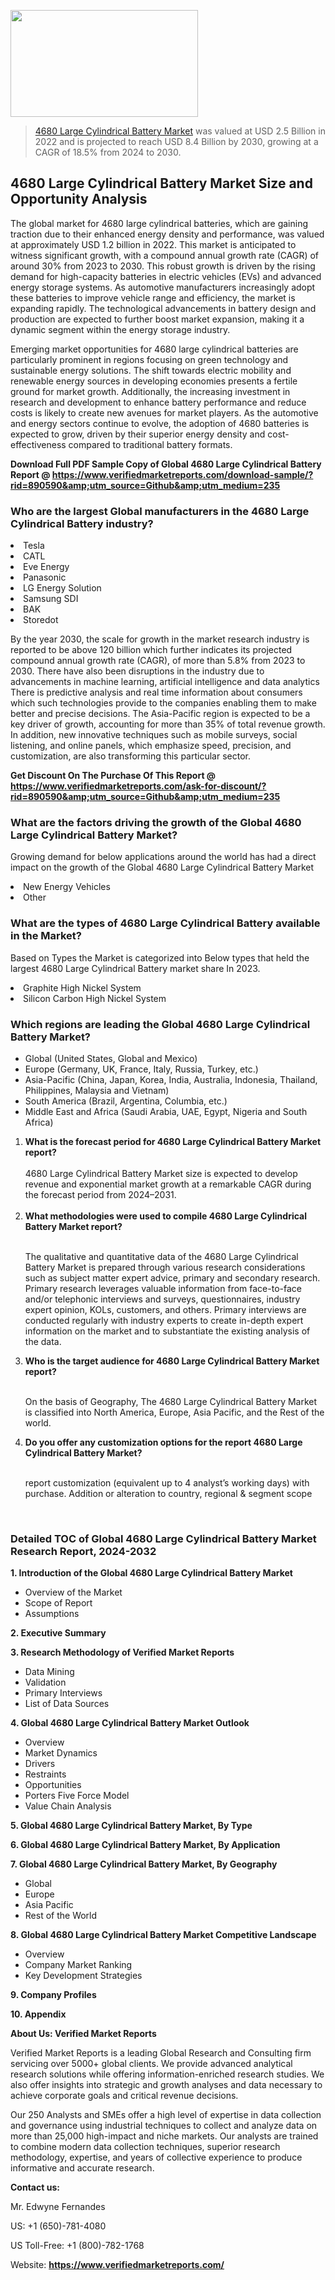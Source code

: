 <img src="https://ffe5etoiles.com/wp-content/uploads/2024/12/MST1-300x171.png" alt="" width="300" height="171" class="alignnone size-medium wp-image-20088" /><blockquote><p><p><a href="https://www.verifiedmarketreports.com/download-sample/?rid=890590&utm_source=Github&utm_medium=235" target="_blank">4680 Large Cylindrical Battery Market</a> was valued at USD 2.5 Billion in 2022 and is projected to reach USD 8.4 Billion by 2030, growing at a CAGR of 18.5% from 2024 to 2030.</p></blockquote><p><h2>4680 Large Cylindrical Battery Market Size and Opportunity Analysis</h2> <p>The global market for 4680 large cylindrical batteries, which are gaining traction due to their enhanced energy density and performance, was valued at approximately USD 1.2 billion in 2022. This market is anticipated to witness significant growth, with a compound annual growth rate (CAGR) of around 30% from 2023 to 2030. This robust growth is driven by the rising demand for high-capacity batteries in electric vehicles (EVs) and advanced energy storage systems. As automotive manufacturers increasingly adopt these batteries to improve vehicle range and efficiency, the market is expanding rapidly. The technological advancements in battery design and production are expected to further boost market expansion, making it a dynamic segment within the energy storage industry.</p> <p>Emerging market opportunities for 4680 large cylindrical batteries are particularly prominent in regions focusing on green technology and sustainable energy solutions. The shift towards electric mobility and renewable energy sources in developing economies presents a fertile ground for market growth. Additionally, the increasing investment in research and development to enhance battery performance and reduce costs is likely to create new avenues for market players. As the automotive and energy sectors continue to evolve, the adoption of 4680 batteries is expected to grow, driven by their superior energy density and cost-effectiveness compared to traditional battery formats.</p> </p><p class=""><strong>Download Full PDF Sample Copy of Global 4680 Large Cylindrical Battery Report @ <a href="https://www.verifiedmarketreports.com/download-sample/?rid=890590&amp;utm_source=Github&amp;utm_medium=235" target="_blank">https://www.verifiedmarketreports.com/download-sample/?rid=890590&amp;utm_source=Github&amp;utm_medium=235</a></strong></p><h3 id="" class="">Who are the largest Global manufacturers in the 4680 Large Cylindrical Battery industry?</h3><p><li>Tesla</li><li> CATL</li><li> Eve Energy</li><li> Panasonic</li><li> LG Energy Solution</li><li> Samsung SDI</li><li> BAK</li><li> Storedot</li></p><div class=""><div class="" dir="" data-message-author-role="" data-message-id="" data-message-model-slug=""><div class=""><div class=""><div class=""><div class="" dir="" data-message-author-role="" data-message-id="" data-message-model-slug=""><div class=""><div class=""><p>By the year 2030, the scale for growth in the market research industry is reported to be above 120 billion which further indicates its projected compound annual growth rate (CAGR), of more than 5.8% from 2023 to 2030. There have also been disruptions in the industry due to advancements in machine learning, artificial intelligence and data analytics There is predictive analysis and real time information about consumers which such technologies provide to the companies enabling them to make better and precise decisions. The Asia-Pacific region is expected to be a key driver of growth, accounting for more than 35% of total revenue growth. In addition, new innovative techniques such as mobile surveys, social listening, and online panels, which emphasize speed, precision, and customization, are also transforming this particular sector.</p><p><strong>Get Discount On The Purchase Of This Report @&nbsp; <a href="https://www.verifiedmarketreports.com/ask-for-discount/?rid=890590&amp;utm_source=Github&amp;utm_medium=235" target="_blank">https://www.verifiedmarketreports.com/ask-for-discount/?rid=890590&amp;utm_source=Github&amp;utm_medium=235</a></strong></p></div></div></div></div></div></div></div></div><h3 id="" class="">What are the factors driving the growth of the Global 4680 Large Cylindrical Battery Market?</h3><p id="" class="">Growing demand for below applications around the world has had a direct impact on the growth of the Global 4680 Large Cylindrical Battery Market</p><p id="" class=""><li>New Energy Vehicles</li><li> Other</li></p><h3 id="" class="">What are the types of 4680 Large Cylindrical Battery available in the Market?</h3><p id="" class="">Based on Types the Market is categorized into Below types that held the largest 4680 Large Cylindrical Battery market share In 2023.</p><p id="" class=""><li>Graphite High Nickel System</li><li> Silicon Carbon High Nickel System</li></p><h3 id="" class="">Which regions are leading the Global 4680 Large Cylindrical Battery Market?</h3><ul><li>Global (United States, Global and Mexico)</li><li>Europe (Germany, UK, France, Italy, Russia, Turkey, etc.)</li><li>Asia-Pacific (China, Japan, Korea, India, Australia, Indonesia, Thailand, Philippines, Malaysia and Vietnam)</li><li>South America (Brazil, Argentina, Columbia, etc.)</li><li>Middle East and Africa (Saudi Arabia, UAE, Egypt, Nigeria and South Africa)</li></ul><p><ol><li><strong>What is the forecast period for 4680 Large Cylindrical Battery Market report?<br /></strong><br /><span data-sheets-root="1" data-sheets-value="{&quot;1&quot;:2,&quot;2&quot;:&quot;XXXX size is expected to develop revenue and exponential market growth at a remarkable CAGR during the forecast period from 2024&ndash;2030.&quot;}" data-sheets-userformat="{&quot;2&quot;:12674,&quot;4&quot;:{&quot;1&quot;:2,&quot;2&quot;:16776960},&quot;10&quot;:2,&quot;11&quot;:0,&quot;15&quot;:&quot;Arial&quot;,&quot;16&quot;:12}">4680 Large Cylindrical Battery Market size is expected to develop revenue and exponential market growth at a remarkable CAGR during the forecast period from 2024&ndash;2031.</span><br /><br /></li><li><strong>What methodologies were used to compile 4680 Large Cylindrical Battery Market report?<br /><br /></strong><p>The qualitative and quantitative data of the&nbsp;4680 Large Cylindrical Battery Market is prepared through various research considerations such as subject matter expert advice, primary and secondary research. Primary research leverages valuable information from face-to-face and/or telephonic interviews and surveys, questionnaires, industry expert opinion, KOLs, customers, and others. Primary interviews are conducted regularly with industry experts to create in-depth expert information on the market and to substantiate the existing analysis of the data.&nbsp;</p></li><li><strong>Who is the target audience for 4680 Large Cylindrical Battery Market report?<br /><br /></strong><p>On the basis of Geography, The&nbsp;4680 Large Cylindrical Battery Market is classified into North America, Europe, Asia Pacific, and the Rest of the world.</p></li><li><strong>Do you offer any customization options for the report 4680 Large Cylindrical Battery Market?<br /><br /></strong><p>report customization (equivalent up to 4 analyst&rsquo;s working days) with purchase. Addition or alteration to country, regional &amp; segment scope</p><p>&nbsp;</p></li></ol></p><h3 id="" class="">Detailed TOC of Global 4680 Large Cylindrical Battery Market Research Report, 2024-2032</h3><p id="" class=""><strong>1. Introduction of the Global 4680 Large Cylindrical Battery Market</strong></p><ul><li>Overview of the Market</li><li>Scope of Report</li><li>Assumptions</li></ul><p id="" class=""><strong>2. Executive Summary</strong></p><p id="" class=""><strong>3. Research Methodology of&nbsp;Verified Market Reports</strong></p><ul><li>Data Mining</li><li>Validation</li><li>Primary Interviews</li><li>List of Data Sources</li></ul><p id="" class=""><strong>4. Global 4680 Large Cylindrical Battery Market Outlook</strong></p><ul><li>Overview</li><li>Market Dynamics</li><li>Drivers</li><li>Restraints</li><li>Opportunities</li><li>Porters Five Force Model</li><li>Value Chain Analysis</li></ul><p id="" class=""><strong>5. Global 4680 Large Cylindrical Battery Market, By&nbsp;Type</strong></p><p id="" class=""><strong>6. Global 4680 Large Cylindrical Battery Market, By Application</strong></p><p id="" class=""><strong>7. Global 4680 Large Cylindrical Battery Market, By Geography</strong></p><ul><li>Global</li><li>Europe</li><li>Asia Pacific</li><li>Rest of the World</li></ul><p id="" class=""><strong>8. Global 4680 Large Cylindrical Battery Market Competitive Landscape</strong></p><ul><li>Overview</li><li>Company Market Ranking</li><li>Key Development Strategies</li></ul><p id="" class=""><strong>9. Company Profiles</strong></p><p id="" class=""><strong>10. Appendix</strong></p><p id="" class=""><strong>About Us: Verified Market Reports</strong></p><p id="" class="">Verified Market Reports is a leading Global Research and Consulting firm servicing over 5000+ global clients. We provide advanced analytical research solutions while offering information-enriched research studies. We also offer insights into strategic and growth analyses and data necessary to achieve corporate goals and critical revenue decisions.</p><p id="" class="">Our 250 Analysts and SMEs offer a high level of expertise in data collection and governance using industrial techniques to collect and analyze data on more than 25,000 high-impact and niche markets. Our analysts are trained to combine modern data collection techniques, superior research methodology, expertise, and years of collective experience to produce informative and accurate research.</p><p id="" class=""><strong>Contact us:</strong></p><p id="" class="">Mr. Edwyne Fernandes</p><p id="" class="">US: +1 (650)-781-4080</p><p id="" class="">US Toll-Free: +1 (800)-782-1768</p><p id="" class="">Website: <a target="" data-test-app-aware-link=""><strong>https://www.verifiedmarketreports.com/</strong></a></p>
